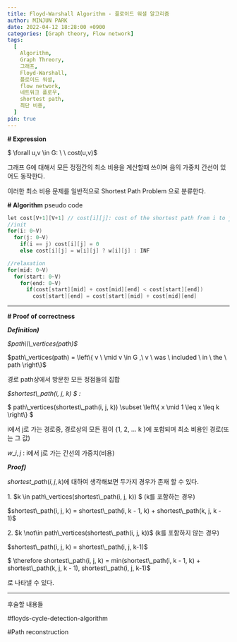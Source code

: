 ```yaml
---
title: Floyd-Warshall Algorithm - 플로이드 워셜 알고리즘
author: MINJUN PARK
date: 2022-04-12 18:28:00 +0900
categories: [Graph theory, Flow network]
tags:
  [
    Algorithm,
    Graph Threory,
    그래프,
    Floyd-Warshall,
    플로이드 워셜,
    flow network,
    네트워크 플로우,
    shortest path,
    최단 비용,
  ]
pin: true
---
```


**\# Expression**

$ \\forall u,v \\in G: \\ \\ cost(u,v)$

그래프 G에 대해서 모든 정점간의 최소 비용을 계산할때 쓰이며 음의 가중치 간선이 있어도 동작한다.

이러한 최소 비용 문제를 일반적으로 Shortest Path Problem 으로 분류한다.

**\# Algorithm**
pseudo code

```c++
let cost[V+1][V+1] // cost[i][j]: cost of the shortest path from i to j
//init
for(i: 0~V)
  for(j: 0~V)
  	if(i == j) cost[i][j] = 0
  	else cost[i][j] = w[i][j] ? w[i][j] : INF

//relaxation
for(mid: 0~V)
  for(start: 0~V)
  	for(end: 0~V)
      if(cost[start][mid] + cost[mid][end] < cost[start][end])
      	cost[start][end] = cost[start][mid] + cost[mid][end]
```

---

**\# Proof of correctness**

**_Definition)_**

_$path\\\_vertices(path)$_

$path\\\_vertices(path) $ $= \\left\\{ v \\ \\mid v \\in G ,\\ v \\ was \\ included \\ in \\ the \\ path \\right\\}$

경로 path상에서 방문한 모든 정점들의 집합

_$shortest\\\_path(i, j, k) $ :_

$ path\\\_vertices(shortest\\\_path(i, j, k))$ $ \\subset \\left\\{ x \\mid 1 \\leq x \\leq k \\right\\} $

i에서 j로 가는 경로중, 경로상의 모든 점이 {1, 2, ... k }에 포함되며 최소 비용인 경로(또는 그 값)

$w\_{i,j}$ : i에서 j로 가는 간선의 가중치(비용)

**_Proof)_**

$shortest\_path(i, j, k)$에 대하여 생각해보면 두가지 경우가 존재 할 수 있다.

1\. $k \\in $ $path\\\_vertices(shortest\\\_path(i, j, k)) $ (k를 포함하는 경우)

$shortest\\\_path(i, j, k) $ $= shortest\\\_path(i, k - 1, k) + $ $shortest\\\_path(k, j, k - 1)$

2\. $k \\not\\in $ $path\\\_vertices(shortest\\\_path(i, j, k))$ (k를 포함하지 않는 경우)

$shortest\\\_path(i, j, k) $ $= shortest\\\_path(i, j, k-1)$

$ \\therefore shortest\\\_path(i, j, k) $ $= min(shortest\\\_path(i, k - 1, k) $ $+ shortest\\\_path(k, j, k - 1),$ $ shortest\\\_path(i, j, k-1)$

로 나타낼 수 있다.

---

후술할 내용들

#floyds-cycle-detection-algorithm

#Path reconstruction
